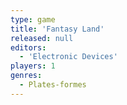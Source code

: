 ```yaml
---
type: game
title: 'Fantasy Land'
released: null
editors: 
  - 'Electronic Devices'
players: 1
genres:
  - Plates-formes
---
```

